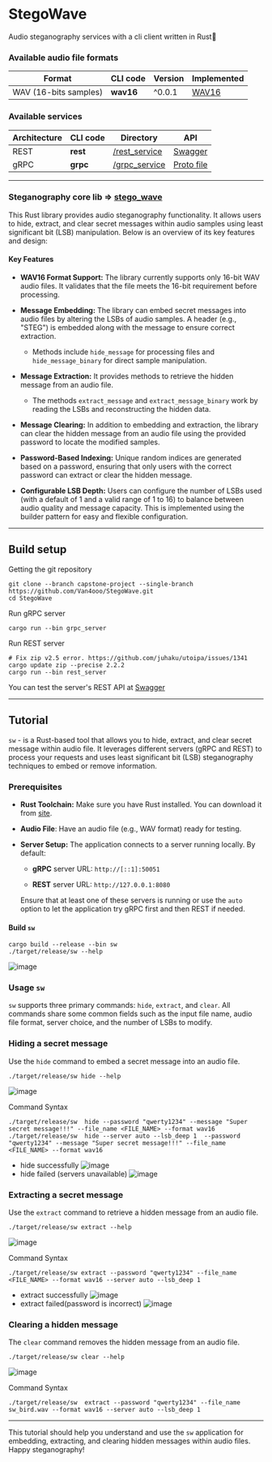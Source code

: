 # StegoWave
Audio steganography services with a cli client written in Rust🦀

### Available audio file formats

| Format                 | CLI code  | Version | Implemented                                                                                                 |
|------------------------|-----------|---------|-------------------------------------------------------------------------------------------------------------|
| WAV (16-bits samples)  | **wav16** | ^0.0.1  | [WAV16](https://github.com/Van4ooo/StegoWave/blob/capstone-project/stego_wave/src/formats/wav.rs#L117-L430) |

### Available services

| Architecture | CLI code | Directory                                                                                | API                                                                                                              |
|--------------|----------|------------------------------------------------------------------------------------------|------------------------------------------------------------------------------------------------------------------|
| REST         | **rest** | [/rest_service](https://github.com/Van4ooo/StegoWave/tree/capstone-project/rest_service) | [Swagger](http://localhost:8080/swagger-ui/)                                                                     |
| gRPC         | **grpc** | [/grpc_service](https://github.com/Van4ooo/StegoWave/tree/capstone-project/grpc_service) | [Proto file](https://github.com/Van4ooo/StegoWave/blob/capstone-project/grpc_service/proto/stego_wave.proto#L35) |

---

### Steganography core lib => [stego_wave](https://github.com/Van4ooo/StegoWave/tree/capstone-project/stego_wave)

This Rust library provides audio steganography functionality. It allows users to hide, extract, and clear secret messages within audio samples using least significant bit (LSB) manipulation.
Below is an overview of its key features and design:

#### Key Features
- **WAV16 Format Support:**
The library currently supports only 16-bit WAV audio files. It validates that the file meets the 16-bit requirement before processing.

- **Message Embedding:**
The library can embed secret messages into audio files by altering the LSBs of audio samples. A header (e.g., "STEG") is embedded along with the message to ensure correct extraction.

    - Methods include ```hide_message``` for processing files and ```hide_message_binary``` for direct sample manipulation.

- **Message Extraction:**
It provides methods to retrieve the hidden message from an audio file.

  - The methods ```extract_message``` and ```extract_message_binary``` work by reading the LSBs and reconstructing the hidden data.
    
- **Message Clearing:**
In addition to embedding and extraction, the library can clear the hidden message from an audio file using the provided password to locate the modified samples.

- **Password-Based Indexing:**
Unique random indices are generated based on a password, ensuring that only users with the correct password can extract or clear the hidden message.

- **Configurable LSB Depth:**
  Users can configure the number of LSBs used (with a default of 1 and a valid range of 1 to 16) to balance between audio quality and message capacity. This is implemented using the builder pattern for easy and flexible configuration.

---

## Build setup

Getting the git repository
```shell
git clone --branch capstone-project --single-branch https://github.com/Van4ooo/StegoWave.git
cd StegoWave
```

Run gRPC server
```shell
cargo run --bin grpc_server
```

Run REST server
```shell
# Fix zip v2.5 error. https://github.com/juhaku/utoipa/issues/1341
cargo update zip --precise 2.2.2
cargo run --bin rest_server
```
You can test the server's REST API at [Swagger](http://localhost:8080/swagger-ui/)

---

## Tutorial 

```sw``` - is a Rust-based tool that allows you to hide, extract, and clear secret message within audio file. It leverages different servers (gRPC and REST) to process your requests and uses least significant bit (LSB) steganography techniques to embed or remove information.

### Prerequisites

- **Rust Toolchain:** Make sure you have Rust installed. You can download it from [site](https://www.rust-lang.org/tools/install).

- **Audio File**: Have an audio file (e.g., WAV format) ready for testing.

- **Server Setup:** The application connects to a server running locally. By default:

  - **gRPC** server URL: ```http://[::1]:50051```

  - **REST** server URL: ```http://127.0.0.1:8080```

  Ensure that at least one of these servers is running or use the ```auto``` option to let the application try gRPC first and then REST if needed.

#### Build ```sw```
```shell
cargo build --release --bin sw
./target/release/sw --help
```

![image](https://github.com/user-attachments/assets/b339c43c-83f2-4d6e-8ffe-4aff3cd4f41a)


### Usage ```sw```
```sw``` supports three primary commands: ```hide```, ```extract```, and ```clear```. All commands share some common fields such as the input file name,
audio file format, server choice, and the number of LSBs to modify.

### Hiding a secret message
Use the ```hide``` command to embed a secret message into an audio file.

```shell
./target/release/sw hide --help
```

![image](https://github.com/user-attachments/assets/67bb8fc5-d043-478c-b76c-fc9e6e70feab)

Command Syntax
```shell
./target/release/sw  hide --password "qwerty1234" --message "Super secret message!!!" --file_name <FILE_NAME> --format wav16
./target/release/sw  hide --server auto --lsb_deep 1  --password "qwerty1234" --message "Super secret message!!!" --file_name <FILE_NAME> --format wav16 
```

- hide successfully
![image](https://github.com/user-attachments/assets/dfe49f8a-6888-4f34-ac60-1830462e88d6)
- hide failed (servers unavailable)
![image](https://github.com/user-attachments/assets/4d46b722-5123-42fe-be34-4203fa4bf570)


### Extracting a secret message
Use the ```extract``` command to retrieve a hidden message from an audio file.

```shell
./target/release/sw extract --help
```

![image](https://github.com/user-attachments/assets/55529cb8-f33d-4ef6-aa26-1c8d7c7e547b)

Command Syntax
```shell
./target/release/sw extract --password "qwerty1234" --file_name <FILE_NAME> --format wav16 --server auto --lsb_deep 1
```

- extract successfully
![image](https://github.com/user-attachments/assets/5067e437-40f2-44d9-b77a-59e4227169ad)
- extract failed(password is incorrect)
![image](https://github.com/user-attachments/assets/eee9e1c4-b66d-4a50-937e-e892f6de6156)




### Clearing a hidden message
The ```clear``` command removes the hidden message from an audio file.

```shell
./target/release/sw clear --help 
```

![image](https://github.com/user-attachments/assets/fc17c4d6-df5f-4bc5-9f1f-063a38642f77)

Command Syntax
```shell
./target/release/sw  extract --password "qwerty1234" --file_name sw_bird.wav --format wav16 --server auto --lsb_deep 1
```

--- 
This tutorial should help you understand and use the ```sw``` application for embedding, extracting,
and clearing hidden messages within audio files. Happy steganography!
